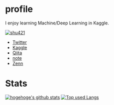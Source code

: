 # profile
I enjoy learning Machine/Deep Learning in Kaggle.

<p align="left">
  <a href="https://github.com/shu421/shu421/">
    <img src="https://komarev.com/ghpvc/?username=shu421" alt="shu421" />
  </a>
</p>

- [Twitter](https://twitter.com/shu421_/)
- [Kaggle](https://www.kaggle.com/shu421/)
- [Qiita](https://qiita.com/shu421)
- [note](https://note.com/shu421)
- [Zenn](https://zenn.dev/shu421)

<!--
**shu421/shu421** is a ✨ _special_ ✨ repository because its `README.md` (this file) appears on your GitHub profile.

Here are some ideas to get you started:

- 🔭 I’m currently working on ...
- 🌱 I’m currently learning ...
- 👯 I’m looking to collaborate on ...
- 🤔 I’m looking for help with ...
- 💬 Ask me about ...
- 📫 How to reach me: ...
- 😄 Pronouns: ...
- ⚡ Fun fact: ...
-->

# Stats
[![hogehoge's github stats](https://github-readme-stats.vercel.app/api?username=shu421&hide=contribs&count_private=true&show_icons=true&theme=tokyonight)](https://github.com/shu421/)
[![Top used Langs](https://github-readme-stats.vercel.app/api/top-langs/?username=shu421&theme=tokyonight)](https://github.com/shu421/)

